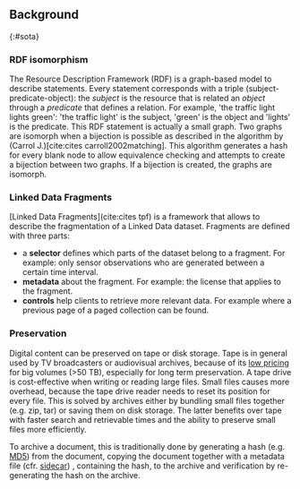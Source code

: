 ##  Background
{:#sota}

### RDF isomorphism

The Resource Description Framework (RDF) is a graph-based model to describe statements. Every statement corresponds with a triple (subject-predicate-object): the _subject_ is the resource that is related an _object_ through a _predicate_ that defines a relation. For example, 'the traffic light lights green': 'the traffic light' is the subject, 'green' is the object and 'lights' is the predicate. This RDF statement is actually a small graph. Two graphs are isomorph when a bijection is possible as described in the algorithm by (Carrol J.)[cite:cites carroll2002matching]. This algorithm generates a hash for every blank node to allow equivalence checking and attempts to create a bijection between two graphs. If a bijection is created, the graphs are isomorph.

### Linked Data Fragments

[Linked Data Fragments](cite:cites tpf) is a framework that allows to describe the fragmentation of a Linked Data dataset. Fragments are defined with three parts:

* a **selector** defines which parts of the dataset belong to a fragment. For example: only sensor observations who are generated between a certain time interval.
* **metadata** about the fragment. For example: the license that applies to the fragment.
* **controls** help clients to retrieve more relevant data. For example where a previous page of a paged collection can be found.

### Preservation

Digital content can be preserved on tape or disk storage. Tape is in general used by TV broadcasters or audiovisual archives, because of its [low pricing](https://searchdatabackup.techtarget.com/news/1507559/Choosing-a-data-archiving-strategy-Disk-archiving-vs-tape-archiving) for big volumes (>50 TB), especially for long term preservation. A tape drive is cost-effective when writing or reading large files. Small files causes more overhead, because the tape drive reader needs to reset its position for every file. This is solved by archives either by bundling small files together (e.g. zip, tar) or saving them on disk storage. The latter benefits over tape with faster search and retrievable times and the ability to preserve small files more efficiently.

To archive a document, this is traditionally done by generating a hash (e.g. [MD5](https://en.wikipedia.org/wiki/MD5)) from the document, copying the document together with a metadata file (cfr. [sidecar](https://en.wikipedia.org/wiki/Sidecar_file)) , containing the hash, to the archive and verification by re-generating the hash on the archive.